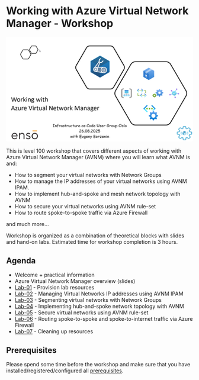 # Working with Azure Virtual Network Manager - Workshop

![logo](assets/images/logo.png)

This is level 100 workshop that covers different aspects of working with Azure Virtual Network Manager (AVNM) where you will learn what AVNM is and:

- How to segment your virtual networks with Network Groups
- How to manage the IP addresses of your virtual networks using AVNM IPAM.
- How to implement hub-and-spoke and mesh network topology with AVNM
- How to secure your virtual networks using AVNM rule-set
- How to route spoke-to-spoke traffic via Azure Firewall

and much more...

Workshop is organized as a combination of theoretical blocks with slides and hand-on labs. Estimated time for workshop completion is 3 hours.

## Agenda

- Welcome + practical information
- Azure Virtual Network Manager overview (slides)
- [Lab-01](labs/lab-01/index.md) - Provision lab resources
- [Lab-02](labs/lab-02/index.md) - Managing Virtual Networks IP addresses using AVNM IPAM
- [Lab-03](labs/lab-03/index.md) - Segmenting virtual networks with Network Groups
- [Lab-04](labs/lab-04/index.md) - Implementing hub-and-spoke network topology with AVNM
- [Lab-05](labs/lab-05/index.md) - Secure virtual networks using AVNM rule-set
- [Lab-06](labs/lab-06/index.md) - Routing spoke-to-spoke and spoke-to-internet traffic via Azure Firewall
- [Lab-07](labs/lab-07/index.md) - Cleaning up resources

## Prerequisites

Please spend some time before the workshop and make sure that you have installed/registered/configured all [prerequisites](./prerequisites.md).
